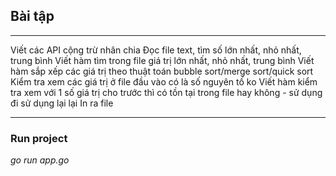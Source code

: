 ## Bài tập
***
Viết các API cộng trừ nhân chia
Đọc file text, tìm số lớn nhất, nhỏ nhất, trung bình
Viết hàm tìm trong file giá trị lớn nhất, nhỏ nhất, trung bình
Viết hàm sắp xếp các giá trị theo thuật toán bubble sort/merge  sort/quick sort	
Kiểm tra xem các giá trị ở file đầu vào có là số nguyên tố ko
Viết hàm kiểm tra xem với 1 số  giá trị cho trước thì có tồn tại trong file hay không - sử dụng đi sử dụng lại lại
In ra file
***

### Run project 
*go run app.go*
